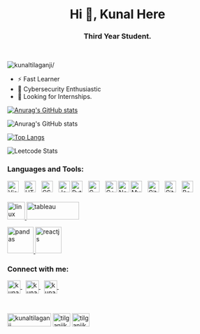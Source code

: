 
<!-- ### Hi there 👋


**kunaltilaganji/Kunaltilaganji** is a ✨ _special_ ✨ repository because its `README.md` (this file) appears on your GitHub profile.

Here are some ideas to get you started:

- 🔭 I’m currently working on ...
- 🌱 I’m currently learning ...
- 👯 I’m looking to collaborate on ...
- 🤔 I’m looking for help with ...
- 💬 Ask me about ...
- 📫 How to reach me: ...
- 😄 Pronouns: ...
- ⚡ Fun fact: ... -->
<h1 align="center">Hi 👋, Kunal Here</h1>
<h3 align="center">Third Year Student.</h3>
<br>
<p align="left"> <img src=https://komarev.com/ghpvc/?username=kunaltilaganji alt=kunaltilaganji/> </p>

- ⚡ Fast Learner
- 🧠 Cybersecurity Enthusiastic
- 🤔 Looking for Internships.

<!--  STATUS CARD -->

[![Anurag's GitHub stats](https://github-readme-stats.vercel.app/api?username=kunaltilaganji)](https://github.com/anuraghazra/github-readme-stats)

<!-- STATUS CARD THEME -->

![Anurag's GitHub stats](https://github-readme-stats.vercel.app/api?username=kunaltilaganji&show_icons=true&theme=nightowl)

<!-- LANGUAGE CARD   (COMPACT)-->
[![Top Langs](https://github-readme-stats.vercel.app/api/top-langs/?username=kunaltilaganji&layout=compact)](https://github.com/anuraghazra/github-readme-stats)


<!-- LEETCODE -->
![Leetcode Stats](https://leetcard.jacoblin.cool/kunaltilaganji/)

**<h3 align="left">Languages and Tools:</h3>**


<img align="left" alt="Visual Studio Code" width="26px" src="https://cdn.jsdelivr.net/gh/devicons/devicon/icons/vscode/vscode-original.svg" style="padding-right:10px;" />
<img align="left" alt="HTML5" width="26px" src="https://cdn.jsdelivr.net/gh/devicons/devicon/icons/html5/html5-original.svg" style="padding-right:10px;" />
<img align="left" alt="CSS3" width="26px" src="https://cdn.jsdelivr.net/gh/devicons/devicon/icons/css3/css3-original.svg" style="padding-right:10px;" />
<img align="left" alt="JavaScript" width="26px" src="https://github.com/yurijserrano/Github-Profile-Readme-Logos/blob/master/programming%20languages/javascript.svg"/>
<img align="left" alt="Python" width="26px" src="https://cdn3.iconfinder.com/data/icons/logos-and-brands-adobe/512/267_Python-512.png" style="padding-right:10px;" />

<img align="left" alt="C" width="26px" src="https://github.com/yurijserrano/Github-Profile-Readme-Logos/blob/master/programming%20languages/c.svg" style="padding-right:10px;" />

<img align="left" alt="C++" width="26px" src="https://github.com/yurijserrano/Github-Profile-Readme-Logos/blob/master/programming%20languages/c%2B%2B.svg"/>
          
<img align="left" alt="Node-JS" width="26px"  src="https://github.com/yurijserrano/Github-Profile-Readme-Logos/blob/master/frameworks/nodejs.svg" />

<img align="left" alt="MySQL" width="26px" src="https://cdn.jsdelivr.net/gh/devicons/devicon/icons/mysql/mysql-original.svg" style="padding-right:10px;" />
<img align="left" alt="Git" width="26px" src="https://cdn.jsdelivr.net/gh/devicons/devicon/icons/git/git-original.svg" style="padding-right:10px;" />

<img align="left" alt="GitHub" width="26px" src="https://user-images.githubusercontent.com/3369400/139447912-e0f43f33-6d9f-45f8-be46-2df5bbc91289.png" style="padding-right:10px;" />

<img align="left" alt="Bash" width="26px" src="https://github.com/yurijserrano/Github-Profile-Readme-Logos/blob/master/programming%20languages/bash.svg" />

<br><br>

<p align="left"> 
    <a href="https://www.kali.org/docs/ target="_blank"> 
        <img src="https://guide-images.cdn.ifixit.com/igi/TiufGNbhhSwJPAoh.standard" alt="linux" width="40" height="40"/> 
    </a> 
    <a href="https://www.tableau.com/learn/get-started target="_blank"> 
        <img src="https://help.tableau.com/tableau_logo.png" alt="tableau" width="120" height="40"/> 
    </a> 
     
</p>
    <a href="https://pandas.pydata.org/" target="_blank"> 
        <img src="https://pandas.pydata.org/static/img/pandas_mark_white.svg" alt="pandas" width="60" height="60"/> 
    </a>
<!--     <a href="https://numpy.org/" target="_blank"> 
        <img src="https://upload.wikimedia.org/wikipedia/commons/thumb/3/31/NumPy_logo_2020.svg/1280px-NumPy_logo_2020.svg.png" alt="numpy" width="60" height="60"/> 
    </a> -->
<!--     <a href="https://pytorch.org/" target="_blank"> 
        <img src="https://miro.medium.com/max/720/1*JupRAYk4Q2xyEBWVV4SNyg.webp" alt="pytorch" width="60" height="60"/> 
    </a> 
    <a href="https://tensorflow.org/" target="_blank"> 
        <img src="https://upload.wikimedia.org/wikipedia/commons/a/ab/TensorFlow_logo.svg" alt="tensorflow" width="60" height="60"/> 
    </a>  -->
    <a href="https://reactjs.org/" target="_blank"> 
        <img src="https://upload.wikimedia.org/wikipedia/commons/thumb/a/a7/React-icon.svg/800px-React-icon.svg.png" alt="reactjs" width="60" height="60"/> 
    </a>
</p>




**<h3 align="left">Connect with me:</h3>**
<p align="left">
<a href="https://instagram.com/kunaltilaganji" target="blank"><img align="center" src="https://upload.wikimedia.org/wikipedia/commons/thumb/9/95/Instagram_logo_2022.svg/150px-Instagram_logo_2022.svg.png" alt="kunaltilaganji" height="30" width="30" />  </a> &nbsp;
<a href="https://twitter.com/kunaltilaganji" target="blank"><img align="center" src="https://upload.wikimedia.org/wikipedia/commons/thumb/4/4f/Twitter-logo.svg/512px-Twitter-logo.svg.png?20220821125553" alt="kunaltilaganji" height="30" width="30" />  </a> &nbsp;
<a href="https://linkedin.com/in/kunaltilaganji" target="blank"><img align="center" src="https://upload.wikimedia.org/wikipedia/commons/thumb/c/ca/LinkedIn_logo_initials.png/600px-LinkedIn_logo_initials.png?20140125013055" alt="kunaltilaganji" height="30" width="30" /> </a> &nbsp;

</p>
<br>
<p align="left">
<a href="https://codeforces.com/profile/kunaltilaganji" target="blank"><img align="center" src="https://codeforces.org/s/58725/images/codeforces-logo-with-telegram.png" alt="kunaltilaganji" height="30" width="100" /></a>
<a href="https://www.hackerrank.com/tilganjikunal" target="blank"><img align="center" src="https://upload.wikimedia.org/wikipedia/commons/thumb/4/40/HackerRank_Icon-1000px.png/800px-HackerRank_Icon-1000px.png" alt="tilganjikunal" height="30" width="40" /></a>
<a href="https://www.leetcode.com/kunaltilaganji" target="blank"><img align="center" src="https://upload.wikimedia.org/wikipedia/commons/1/19/LeetCode_logo_black.png?20191202080835" alt="tilganjikunal" height="30" width="40" /></a>
</p>
